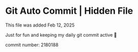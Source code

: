 # Git Auto Commit | Hidden File

This file was added Feb 12, 2025

Just for fun and keeping my daily git commit active 🤪

commit number: 2180188
